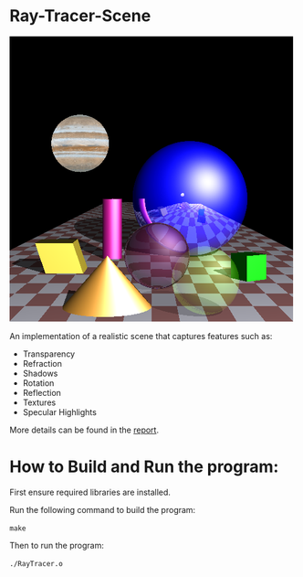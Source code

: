 # Ray-Tracer-Scene


![scene](/images/raytracer.png) 


An implementation of a realistic scene that captures features such as:
- Transparency
- Refraction
- Shadows 
- Rotation 
- Reflection
- Textures 
- Specular Highlights </a>


More details can be found in the [report](docs/report.pdf).

# How to Build and Run the program:


First ensure required libraries are installed.


Run the following command to build the program:

```make```


Then to run the program:


```./RayTracer.o```





